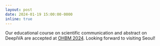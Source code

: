 ```yaml
---
layout: post
date: 2024-01-19 15:00:00-0000
inline: true
---
```


Our educational course on scientific communication and abstract on DeepIVA are accepted at [OHBM 2024](https://www.humanbrainmapping.org/i4a/pages/index.cfm?pageid=4229). Looking forward to visiting Seoul!

<!-- - Educational Course: Communicating neuroscience across peoples, languages, and cultures -->

<!-- - Abstract: Deep independent vector analysis learns linked and identifiable sources from multimodal data -->